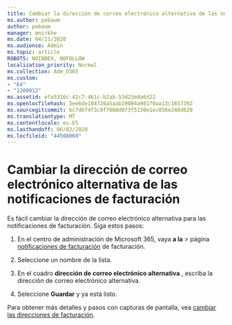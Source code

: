 ```yaml
---
title: Cambiar la dirección de correo electrónico alternativa de las notificaciones de facturación
ms.author: pebaum
author: pebaum
manager: mnirkhe
ms.date: 04/21/2020
ms.audience: Admin
ms.topic: article
ROBOTS: NOINDEX, NOFOLLOW
localization_priority: Normal
ms.collection: Adm_O365
ms.custom:
- "64"
- "1200012"
ms.assetid: efa5316c-42c7-461c-b2ab-53d23e0a6d22
ms.openlocfilehash: 5ee6de184726a5aab29004a901f0aa13c1657392
ms.sourcegitcommit: bc7d6f4f3c9f7060d073f5130e1ec856e248d020
ms.translationtype: MT
ms.contentlocale: es-ES
ms.lasthandoff: 06/02/2020
ms.locfileid: "44508069"
---
```

# <a name="change-the-alternate-email-address-for-billing-notification"></a>Cambiar la dirección de correo electrónico alternativa de las notificaciones de facturación

Es fácil cambiar la dirección de correo electrónico alternativa para las notificaciones de facturación. Siga estos pasos:
  
1. En el centro de administración de Microsoft 365, vaya **a la** \> página [notificaciones de facturación](https://go.microsoft.com/fwlink/p/?linkid=853212) de facturación.  

2. Seleccione un nombre de la lista.

3. En el cuadro **dirección de correo electrónico alternativa** , escriba la dirección de correo electrónico alternativa.

4. Seleccione **Guardar** y ya está listo.

Para obtener más detalles y pasos con capturas de pantalla, vea [cambiar las direcciones de facturación](https://docs.microsoft.com/microsoft-365/commerce/billing-and-payments/change-your-billing-addresses).
  